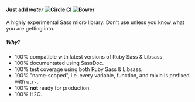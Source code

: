 #### Just add *water* [![Circle CI](https://circleci.com/gh/kaishin/water.scss/tree/master.svg?style=svg)](https://circleci.com/gh/kaishin/water.scss/tree/master) ![Bower](https://img.shields.io/bower/v/water.scss.svg?style=flat)

A highly experimental Sass micro library. Don't use unless you know what you
are getting into.

##### Why?

- 100% compatible with latest versions of Ruby Sass & Libsass.
- 100% documentated using SassDoc.
- 100% test coverage using both Ruby Sass & Libsass.
- 100% "name-scoped", i.e. every variable, function, and mixin is prefixed with `wtr-`.
- 100% **not** ready for production.
- 100% H2O.
